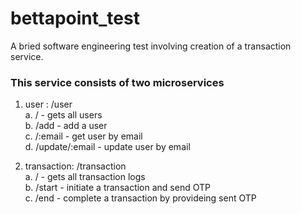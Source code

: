 # bettapoint_test
A bried software engineering test involving creation of a transaction service.

### This service consists of two microservices
1. user : /user  
a. / - gets all users  
b. /add - add a user  
c. /:email - get user by email  
d. /update/:email - update user by email  

2. transaction: /transaction  
a. / - gets all transaction logs  
b. /start - initiate a transaction and send OTP  
c. /end - complete a transaction by provideing sent OTP  

